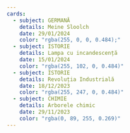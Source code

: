 ```yaml
---
cards:
  - subject: GERMANĂ
    details: Meine Sloolch
    date: 29/01/2024
    color: "rgba(255, 0, 0, 0.484);"
  - subject: ISTORIE
    details: Lampa cu incandescență
    date: 15/01/2024
    color: "rgba(255, 102, 0, 0.484)"
  - subject: ISTORIE
    details: Revoluția Industrială
    date: 18/12/2023
    color: "rgba(255, 247, 0, 0.484)"
  - subject: CHIMIE
    details: Arborele chimic
    date: 29/11/2023
    color: "rgba(0, 89, 255, 0.269)"
---
```

